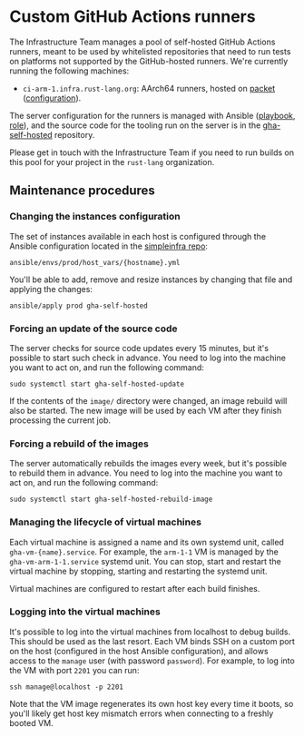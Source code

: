 # Custom GitHub Actions runners

The Infrastructure Team manages a pool of self-hosted GitHub Actions runners,
meant to be used by whitelisted repositories that need to run tests on
platforms not supported by the GitHub-hosted runners. We're currently running
the following machines:

* `ci-arm-1.infra.rust-lang.org`: AArch64 runners, hosted on [packet]
  ([configuration][host_vars-ci-arm-1]).

The server configuration for the runners is managed with Ansible ([playbook],
[role]), and the source code for the tooling run on the server is in the
[gha-self-hosted] repository.

Please get in touch with the Infrastructure Team if you need to run builds on
this pool for your project in the `rust-lang` organization.

## Maintenance procedures

### Changing the instances configuration

The set of instances available in each host is configured through the
Ansible configuration located in the [simpleinfra repo][simpleinfra]:

```
ansible/envs/prod/host_vars/{hostname}.yml
```

You'll be able to add, remove and resize instances by changing that file and
applying the changes:

```
ansible/apply prod gha-self-hosted
```

### Forcing an update of the source code

The server checks for source code updates every 15 minutes, but it's possible
to start such check in advance. You need to log into the machine you want to
act on, and run the following command:

```
sudo systemctl start gha-self-hosted-update
```

If the contents of the `image/` directory were changed, an image rebuild will
also be started. The new image will be used by each VM after they finish
processing the current job.

### Forcing a rebuild of the images

The server automatically rebuilds the images every week, but it's possible to
rebuild them in advance. You need to log into the machine you want to act on,
and run the following command:

```
sudo systemctl start gha-self-hosted-rebuild-image
```

### Managing the lifecycle of virtual machines

Each virtual machine is assigned a name and its own systemd unit, called
`gha-vm-{name}.service`. For example, the `arm-1-1` VM is managed by the
`gha-vm-arm-1-1.service` systemd unit. You can stop, start and restart the
virtual machine by stopping, starting and restarting the systemd unit.

Virtual machines are configured to restart after each build finishes.

### Logging into the virtual machines

It's possible to log into the virtual machines from localhost to debug builds.
This should be used as the last resort. Each VM binds SSH on a custom port on
the host (configured in the host Ansible configuration), and allows access to
the `manage` user (with password `password`). For example, to log into the VM
with port `2201` you can run:

```
ssh manage@localhost -p 2201
```

Note that the VM image regenerates its own host key every time it boots, so
you'll likely get host key mismatch errors when connecting to a freshly booted
VM.

[gha-self-hosted]: https://github.com/rust-lang/gha-self-hosted
[host_vars-ci-arm-1]: https://github.com/rust-lang/simpleinfra/blob/master/ansible/envs/prod/host_vars/ci-arm-1.infra.rust-lang.org.yml
[packet]: https://www.packet.com
[playbook]: https://github.com/rust-lang/simpleinfra/blob/master/ansible/playbooks/gha-self-hosted.yml
[role]: https://github.com/rust-lang/simpleinfra/blob/master/ansible/playbooks/gha-self-hosted.yml
[simpleinfra]: https://github.com/rust-lang/simpleinfra
